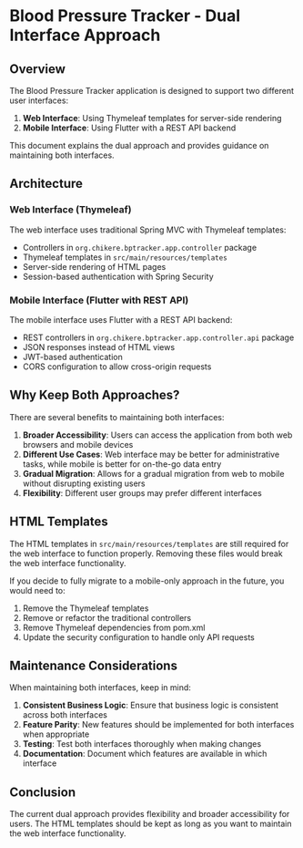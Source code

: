 # Blood Pressure Tracker - Dual Interface Approach

## Overview

The Blood Pressure Tracker application is designed to support two different user interfaces:

1. **Web Interface**: Using Thymeleaf templates for server-side rendering
2. **Mobile Interface**: Using Flutter with a REST API backend

This document explains the dual approach and provides guidance on maintaining both interfaces.

## Architecture

### Web Interface (Thymeleaf)

The web interface uses traditional Spring MVC with Thymeleaf templates:

- Controllers in `org.chikere.bptracker.app.controller` package
- Thymeleaf templates in `src/main/resources/templates`
- Server-side rendering of HTML pages
- Session-based authentication with Spring Security

### Mobile Interface (Flutter with REST API)

The mobile interface uses Flutter with a REST API backend:

- REST controllers in `org.chikere.bptracker.app.controller.api` package
- JSON responses instead of HTML views
- JWT-based authentication
- CORS configuration to allow cross-origin requests

## Why Keep Both Approaches?

There are several benefits to maintaining both interfaces:

1. **Broader Accessibility**: Users can access the application from both web browsers and mobile devices
2. **Different Use Cases**: Web interface may be better for administrative tasks, while mobile is better for on-the-go data entry
3. **Gradual Migration**: Allows for a gradual migration from web to mobile without disrupting existing users
4. **Flexibility**: Different user groups may prefer different interfaces

## HTML Templates

The HTML templates in `src/main/resources/templates` are still required for the web interface to function properly. Removing these files would break the web interface functionality.

If you decide to fully migrate to a mobile-only approach in the future, you would need to:

1. Remove the Thymeleaf templates
2. Remove or refactor the traditional controllers
3. Remove Thymeleaf dependencies from pom.xml
4. Update the security configuration to handle only API requests

## Maintenance Considerations

When maintaining both interfaces, keep in mind:

1. **Consistent Business Logic**: Ensure that business logic is consistent across both interfaces
2. **Feature Parity**: New features should be implemented for both interfaces when appropriate
3. **Testing**: Test both interfaces thoroughly when making changes
4. **Documentation**: Document which features are available in which interface

## Conclusion

The current dual approach provides flexibility and broader accessibility for users. The HTML templates should be kept as long as you want to maintain the web interface functionality.